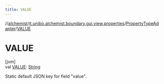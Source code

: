 ```yaml
---
title: VALUE
---
```

//[alchemist](../../../index.html)/[it.unibo.alchemist.boundary.gui.view.properties](../index.html)/[PropertyTypeAdapter](index.html)/[VALUE](-v-a-l-u-e.html)



# VALUE



[jvm]\
val [VALUE](-v-a-l-u-e.html): [String](https://docs.oracle.com/javase/8/docs/api/java/lang/String.html)



Static default JSON key for field "value".




